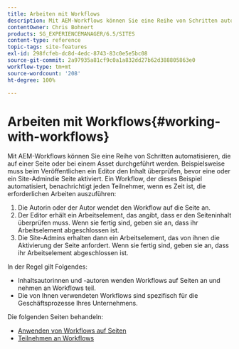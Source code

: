 ```yaml
---
title: Arbeiten mit Workflows
description: Mit AEM-Workflows können Sie eine Reihe von Schritten automatisieren, die auf einer Seite oder bei einem Asset durchgeführt werden. Beispielsweise muss beim Veröffentlichen ein Editor den Inhalt überprüfen, bevor eine oder ein Site-Admindie Seite aktiviert. Ein Workflow, der dieses Beispiel automatisiert, benachrichtigt jeden Teilnehmer, wenn es Zeit ist, die erforderlichen Arbeiten auszuführen.
contentOwner: Chris Bohnert
products: SG_EXPERIENCEMANAGER/6.5/SITES
content-type: reference
topic-tags: site-features
exl-id: 298fcfeb-dc8d-4edc-8743-83c0e5e5bc08
source-git-commit: 2a97935a81cf9c0a1a832dd27b62d388805863e0
workflow-type: tm+mt
source-wordcount: '208'
ht-degree: 100%

---
```


# Arbeiten mit Workflows{#working-with-workflows}

Mit AEM-Workflows können Sie eine Reihe von Schritten automatisieren, die auf einer Seite oder bei einem Asset durchgeführt werden. Beispielsweise muss beim Veröffentlichen ein Editor den Inhalt überprüfen, bevor eine oder ein Site-Admindie Seite aktiviert. Ein Workflow, der dieses Beispiel automatisiert, benachrichtigt jeden Teilnehmer, wenn es Zeit ist, die erforderlichen Arbeiten auszuführen:

1. Die Autorin oder der Autor wendet den Workflow auf die Seite an.
1. Der Editor erhält ein Arbeitselement, das angibt, dass er den Seiteninhalt überprüfen muss. Wenn sie fertig sind, geben sie an, dass ihr Arbeitselement abgeschlossen ist.
1. Die Site-Admins erhalten dann ein Arbeitselement, das von ihnen die Aktivierung der Seite anfordert. Wenn sie fertig sind, geben sie an, dass ihr Arbeitselement abgeschlossen ist.

In der Regel gilt Folgendes:

* Inhaltsautorinnen und -autoren wenden Workflows auf Seiten an und nehmen an Workflows teil.
* Die von Ihnen verwendeten Workflows sind spezifisch für die Geschäftsprozesse Ihres Unternehmens.

Die folgenden Seiten behandeln:

* [Anwenden von Workflows auf Seiten](/help/sites-classic-ui-authoring/classic-workflows-applying.md)
* [Teilnehmen an Workflows](/help/sites-classic-ui-authoring/classic-workflows-participating.md)
